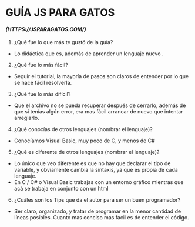 # **GUÍA JS PARA GATOS**

#### _(HTTPS://JSPARAGATOS.COM/)_

1. ¿Qué fue lo que más te gustó de la guía?
  - Lo didáctica que es, además de aprender un lenguaje nuevo .

2. ¿Qué fue lo más fácil?
  - Seguir el tutorial, la mayoría de pasos son claros de entender por lo que se hace fácil resolverla.

3.	¿Qué fue lo más difícil?
  - Que el archivo no se pueda recuperar después de cerrarlo, además de que si tenías algún error, era mas fácil arrancar de nuevo que intentar arreglarlo. 

4.	¿Qué conocías de otros lenguajes (nombrar el lenguaje)?
  - Conocíamos Visual Basic, muy poco de C, y menos de C#

5.	¿Qué es diferente de otros lenguajes (nombrar el lenguaje)?
  - Lo único que veo diferente es que no hay que declarar el tipo de variable, y obviamente cambia la sintaxis, ya que es propia de cada lenguaje.
  - En C / C# o Visual Basic trabajas con un entorno gráfico mientras que acá se trabaja en conjunto con un html

6.	¿Cuáles son los Tips que da el autor para ser un buen programador?
  - Ser claro, organizado, y tratar de programar en la menor cantidad de líneas posibles. Cuanto mas conciso mas facil es de entender el código.
